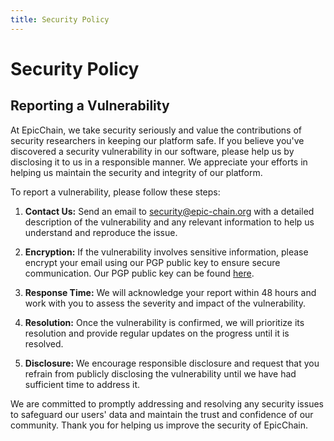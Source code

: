 ```yaml
---
title: Security Policy
---
```


# Security Policy

## Reporting a Vulnerability

At EpicChain, we take security seriously and value the contributions of security researchers in keeping our platform safe. If you believe you've discovered a security vulnerability in our software, please help us by disclosing it to us in a responsible manner. We appreciate your efforts in helping us maintain the security and integrity of our platform.

To report a vulnerability, please follow these steps:

1. **Contact Us:** Send an email to [security@epic-chain.org](mailto:security@epic-chain.org) with a detailed description of the vulnerability and any relevant information to help us understand and reproduce the issue.

2. **Encryption:** If the vulnerability involves sensitive information, please encrypt your email using our PGP public key to ensure secure communication. Our PGP public key can be found [here](#).

3. **Response Time:** We will acknowledge your report within 48 hours and work with you to assess the severity and impact of the vulnerability.

4. **Resolution:** Once the vulnerability is confirmed, we will prioritize its resolution and provide regular updates on the progress until it is resolved.

5. **Disclosure:** We encourage responsible disclosure and request that you refrain from publicly disclosing the vulnerability until we have had sufficient time to address it.

We are committed to promptly addressing and resolving any security issues to safeguard our users' data and maintain the trust and confidence of our community. Thank you for helping us improve the security of EpicChain.
